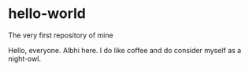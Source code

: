 # hello-world
The very first repository of mine

Hello, everyone. Albhi here.
I do like coffee and do consider myself as a night-owl.
